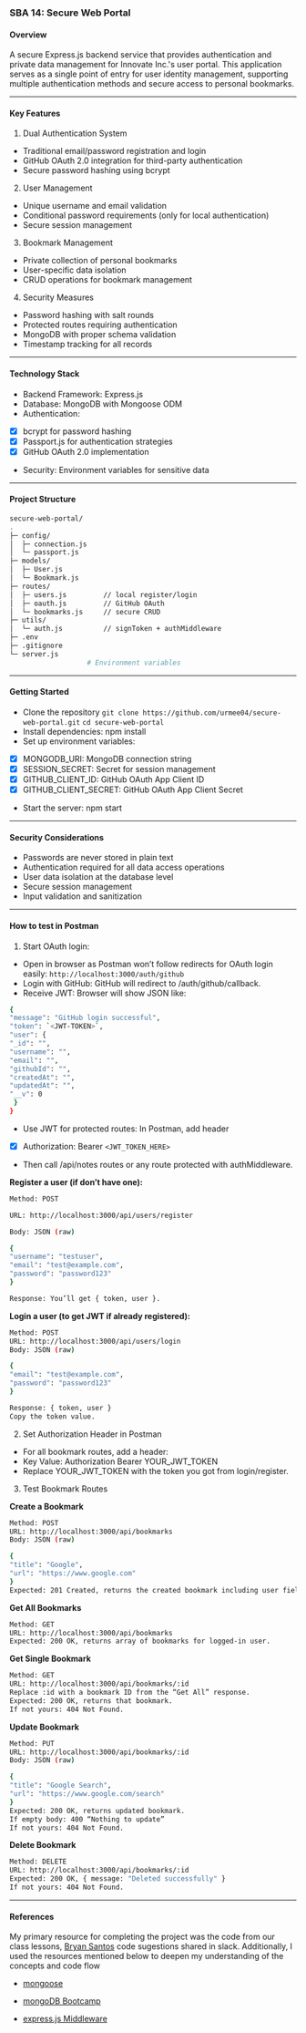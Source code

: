 ### SBA 14: Secure Web Portal

#### Overview

A secure Express.js backend service that provides authentication and private data management for Innovate Inc.'s user portal. This application serves as a single point of entry for user identity management, supporting multiple authentication methods and secure access to personal bookmarks.

---

#### Key Features

1.  Dual Authentication System

- Traditional email/password registration and login
- GitHub OAuth 2.0 integration for third-party authentication
- Secure password hashing using bcrypt

2. User Management

- Unique username and email validation
- Conditional password requirements (only for local authentication)
- Secure session management

3. Bookmark Management

- Private collection of personal bookmarks
- User-specific data isolation
- CRUD operations for bookmark management

4. Security Measures

- Password hashing with salt rounds
- Protected routes requiring authentication
- MongoDB with proper schema validation
- Timestamp tracking for all records

---

#### Technology Stack

- Backend Framework: Express.js
- Database: MongoDB with Mongoose ODM
- Authentication:
- [x] bcrypt for password hashing
- [x] Passport.js for authentication strategies
- [x] GitHub OAuth 2.0 implementation

- Security: Environment variables for sensitive data

---

#### Project Structure

```bash
secure-web-portal/
.
├─ config/
│  ├─ connection.js
│  └─ passport.js
├─ models/
│  ├─ User.js
│  └─ Bookmark.js
├─ routes/
│  ├─ users.js         // local register/login
│  ├─ oauth.js         // GitHub OAuth
│  └─ bookmarks.js     // secure CRUD
├─ utils/
│  └─ auth.js          // signToken + authMiddleware
├─ .env
├─ .gitignore
└─ server.js
                   # Environment variables

```

---

#### Getting Started

- Clone the repository
  `git clone https://github.com/urmee04/secure-web-portal.git`
  `cd secure-web-portal`
- Install dependencies: npm install
- Set up environment variables:

- [x] MONGODB_URI: MongoDB connection string
- [x] SESSION_SECRET: Secret for session management
- [x] GITHUB_CLIENT_ID: GitHub OAuth App Client ID
- [x] GITHUB_CLIENT_SECRET: GitHub OAuth App Client Secret

- Start the server: npm start

---

#### Security Considerations

- Passwords are never stored in plain text
- Authentication required for all data access operations
- User data isolation at the database level
- Secure session management
- Input validation and sanitization

---

#### How to test in Postman

1. Start OAuth login:

- Open in browser as Postman won’t follow redirects for OAuth login easily:
  `http://localhost:3000/auth/github`
- Login with GitHub: GitHub will redirect to /auth/github/callback.
- Receive JWT:
  Browser will show JSON like:

```bash
{
"message": "GitHub login successful",
"token": `<JWT-TOKEN>`,
"user": {
"_id": "",
"username": "",
"email": "",
"githubId": "",
"createdAt": "",
"updatedAt": "",
"__v": 0
 }
}
```

- Use JWT for protected routes: In Postman, add header
- [x] Authorization: Bearer `<JWT_TOKEN_HERE>`

- Then call /api/notes routes or any route protected with authMiddleware.

**Register a user (if don’t have one):**

```bash
Method: POST

URL: http://localhost:3000/api/users/register

Body: JSON (raw)

{
"username": "testuser",
"email": "test@example.com",
"password": "password123"
}

Response: You’ll get { token, user }.
```

**Login a user (to get JWT if already registered):**

```bash
Method: POST
URL: http://localhost:3000/api/users/login
Body: JSON (raw)

{
"email": "test@example.com",
"password": "password123"
}

Response: { token, user }
Copy the token value.
```

2. Set Authorization Header in Postman

- For all bookmark routes, add a header:
- Key Value: Authorization Bearer YOUR_JWT_TOKEN
- Replace YOUR_JWT_TOKEN with the token you got from login/register.

3. Test Bookmark Routes

**Create a Bookmark**

```bash
Method: POST
URL: http://localhost:3000/api/bookmarks
Body: JSON (raw)

{
"title": "Google",
"url": "https://www.google.com"
}
Expected: 201 Created, returns the created bookmark including user field.
```

**Get All Bookmarks**

```bash
Method: GET
URL: http://localhost:3000/api/bookmarks
Expected: 200 OK, returns array of bookmarks for logged-in user.
```

**Get Single Bookmark**

```bash
Method: GET
URL: http://localhost:3000/api/bookmarks/:id
Replace :id with a bookmark ID from the “Get All” response.
Expected: 200 OK, returns that bookmark.
If not yours: 404 Not Found.
```

**Update Bookmark**

```bash
Method: PUT
URL: http://localhost:3000/api/bookmarks/:id
Body: JSON (raw)

{
"title": "Google Search",
"url": "https://www.google.com/search"
}
Expected: 200 OK, returns updated bookmark.
If empty body: 400 “Nothing to update”
If not yours: 404 Not Found.
```

**Delete Bookmark**

```bash
Method: DELETE
URL: http://localhost:3000/api/bookmarks/:id
Expected: 200 OK, { message: "Deleted successfully" }
If not yours: 404 Not Found.
```

---

#### References

My primary resource for completing the project was the code from our class lessons, [Bryan Santos](https://www.linkedin.com/in/bryandevelops/) code sugestions shared in slack. Additionally, I used the resources mentioned below to deepen my understanding of the concepts and code flow

- [mongoose](https://developer.mozilla.org/en-US/docs/Learn_web_development/Extensions/Server-side/Express_Nodejs/mongoose)

- [mongoDB Bootcamp](https://generalmotors.udemy.com/course/nodejs-express-mongodb-bootcamp/learn/lecture/15065064#overview)

- [express.js Middleware](https://expressjs.com/en/guide/using-middleware.html)
